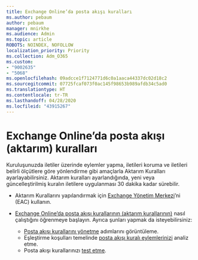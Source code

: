 ```yaml
---
title: Exchange Online’da posta akışı kuralları
ms.author: pebaum
author: pebaum
manager: mnirkhe
ms.audience: Admin
ms.topic: article
ROBOTS: NOINDEX, NOFOLLOW
localization_priority: Priority
ms.collection: Adm_O365
ms.custom:
- "9002635"
- "5068"
ms.openlocfilehash: 09adcce1f7124771d6c0a1aaca44337dc02d18c2
ms.sourcegitcommit: 07725fcaf073f0ac145f98653b989afdb34c5ad0
ms.translationtype: HT
ms.contentlocale: tr-TR
ms.lasthandoff: 04/28/2020
ms.locfileid: "43915267"
---
```

# <a name="mail-flow-transport-rules-in-exchange-online"></a>Exchange Online’da posta akışı (aktarım) kuralları

Kuruluşunuzda iletiler üzerinde eylemler yapma, iletileri koruma ve iletileri belirli ölçütlere göre yönlendirme gibi amaçlarla Aktarım Kuralları ayarlayabilirsiniz. Aktarım kuralları ayarlandığında, yeni veya güncelleştirilmiş kuralın iletilere uygulanması 30 dakika kadar sürebilir.

- Aktarım Kurallarını yapılandırmak için [Exchange Yönetim Merkezi](https://go.microsoft.com/fwlink/p/?linkid=834822)’ni (EAC) kullanın.

- [Exchange Online’da posta akışı kurallarının (aktarım kurallarının)](https://docs.microsoft.com/exchange/security-and-compliance/mail-flow-rules/mail-flow-rules) nasıl çalıştığını öğrenmeye başlayın. Ayrıca şunları yapmak da isteyebilirsiniz:

    - [Posta akışı kurallarını yönetme](https://docs.microsoft.com/exchange/security-and-compliance/mail-flow-rules/manage-mail-flow-rules) adımlarını görüntüleme.
    - Eşleştirme koşulları temelinde [posta akışı kuralı eylemlerinizi](https://docs.microsoft.com/exchange/security-and-compliance/mail-flow-rules/mail-flow-rule-actions) analiz etme.
    - Posta akışı kurallarınızı [test etme](https://docs.microsoft.com/exchange/security-and-compliance/mail-flow-rules/test-mail-flow-rules).
